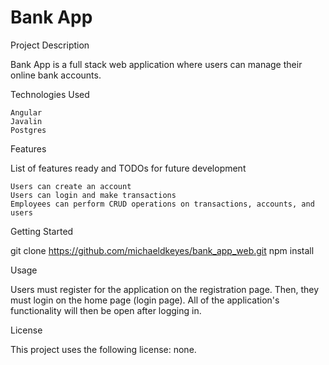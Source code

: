 # Bank App
Project Description

Bank App is a full stack web application where users can manage their online bank accounts.

Technologies Used

    Angular
    Javalin
    Postgres

Features

List of features ready and TODOs for future development

    Users can create an account
    Users can login and make transactions
    Employees can perform CRUD operations on transactions, accounts, and users

Getting Started

git clone https://github.com/michaeldkeyes/bank_app_web.git
npm install

Usage

Users must register for the application on the registration page. Then, they must login on the home page (login page). All of the application's functionality will then be open after logging in.

License

This project uses the following license: none.
